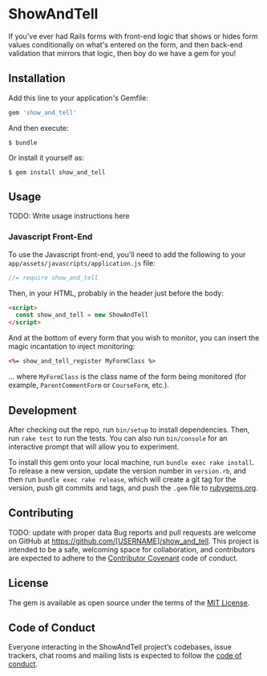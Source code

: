 # ShowAndTell

If you've ever had Rails forms with front-end logic that shows or hides form values conditionally on what's entered on the form, and then back-end validation that mirrors that logic, then boy do we have a gem for you!

## Installation

Add this line to your application's Gemfile:

```ruby
gem 'show_and_tell'
```

And then execute:

    $ bundle

Or install it yourself as:

    $ gem install show_and_tell

## Usage

TODO: Write usage instructions here

### Javascript Front-End

To use the Javascript front-end, you'll need to add the following to your `app/assets/javascripts/application.js` file:

```javascript
//= require show_and_tell
```

Then, in your HTML, probably in the header just before the body:

```html
<script> 
  const show_and_tell = new ShowAndTell
</script>
```

And at the bottom of every form that you wish to monitor, you can insert the magic incantation to inject monitoring:

```html
<%= show_and_tell_register MyFormClass %>
```

... where `MyFormClass` is the class name of the form being monitored (for example, `ParentCommentForm` or `CourseForm`, etc.).

## Development

After checking out the repo, run `bin/setup` to install dependencies. Then, run `rake test` to run the tests. You can also run `bin/console` for an interactive prompt that will allow you to experiment.

To install this gem onto your local machine, run `bundle exec rake install`. To release a new version, update the version number in `version.rb`, and then run `bundle exec rake release`, which will create a git tag for the version, push git commits and tags, and push the `.gem` file to [rubygems.org](https://rubygems.org).

## Contributing

TODO: update with proper data
Bug reports and pull requests are welcome on GitHub at https://github.com/[USERNAME]/show_and_tell. This project is intended to be a safe, welcoming space for collaboration, and contributors are expected to adhere to the [Contributor Covenant](http://contributor-covenant.org) code of conduct.

## License

The gem is available as open source under the terms of the [MIT License](https://opensource.org/licenses/MIT).

## Code of Conduct

Everyone interacting in the ShowAndTell project’s codebases, issue trackers, chat rooms and mailing lists is expected to follow the [code of conduct](https://github.com/[USERNAME]/show_and_tell/blob/master/CODE_OF_CONDUCT.md).
